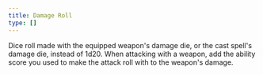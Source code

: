 ```yaml
---
title: Damage Roll
type: []
---
```


Dice roll made with the equipped weapon's damage die, or the cast spell's damage die, instead of 1d20. When attacking with a weapon, add the ability score you used to make the attack roll with to the weapon's damage.
